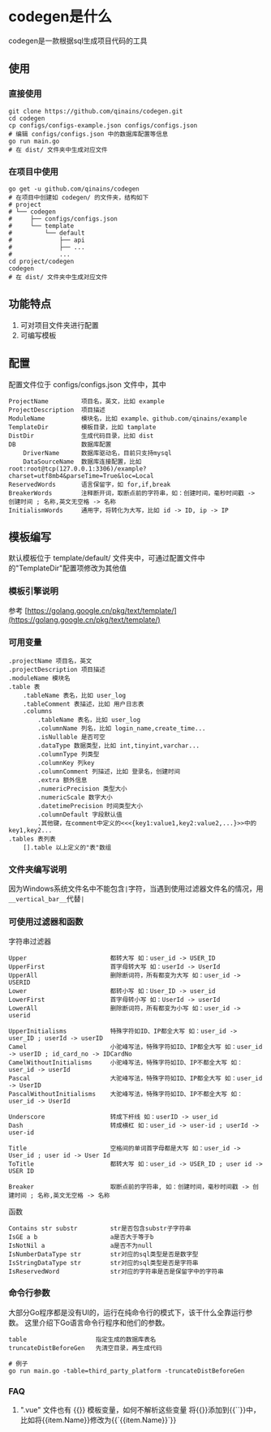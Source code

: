 # codegen是什么
codegen是一款根据sql生成项目代码的工具

## 使用
### 直接使用
```
git clone https://github.com/qinains/codegen.git
cd codegen
cp configs/configs-example.json configs/configs.json
# 编辑 configs/configs.json 中的数据库配置等信息
go run main.go
# 在 dist/ 文件夹中生成对应文件
```

### 在项目中使用
```
go get -u github.com/qinains/codegen
# 在项目中创建如 codegen/ 的文件夹，结构如下
# project
# └── codegen
#     ├── configs/configs.json
#     └── template
#         └── default
#             ├── api
#             ├── ...
#             ...
cd project/codegen
codegen
# 在 dist/ 文件夹中生成对应文件
```

## 功能特点
1. 可对项目文件夹进行配置
2. 可编写模板

## 配置
配置文件位于 configs/configs.json 文件中，其中
```
ProjectName         项目名，英文，比如 example
ProjectDescription  项目描述
ModuleName          模块名，比如 example、github.com/qinains/example
TemplateDir         模板目录，比如 tamplate
DistDir             生成代码目录，比如 dist
DB                  数据库配置 
    DriverName      数据库驱动名，目前只支持mysql
    DataSourceName  数据库连接配置，比如 root:root@tcp(127.0.0.1:3306)/example?charset=utf8mb4&parseTime=True&loc=Local
ReservedWords       语言保留字，如 for,if,break
BreakerWords        注释断开词，取断点前的字符串，如：创建时间，毫秒时间戳 -> 创建时间 ; 名称,英文无空格 -> 名称
InitialismWords     通用字，将转化为大写，比如 id -> ID, ip -> IP
```

## 模板编写
默认模板位于 template/default/ 文件夹中，可通过配置文件中的"TemplateDir"配置项修改为其他值

### 模板引擎说明
参考 [https://golang.google.cn/pkg/text/template/](https://golang.google.cn/pkg/text/template/)

### 可用变量
```
.projectName 项目名，英文
.projectDescription 项目描述
.moduleName 模块名
.table 表
    .tableName 表名，比如 user_log
    .tableComment 表描述，比如 用户日志表
    .columns
        .tableName 表名，比如 user_log
        .columnName 列名，比如 login_name,create_time...
        .isNullable 是否可空
        .dataType 数据类型，比如 int,tinyint,varchar...
        .columnType 列类型
        .columnKey 列key
        .columnComment 列描述，比如 登录名，创建时间
        .extra 额外信息
        .numericPrecision 类型大小
        .numericScale 数字大小
        .datetimePrecision 时间类型大小
        .columnDefault 字段默认值
        .其他键，在comment中定义的<<<{key1:value1,key2:value2,...}>>中的key1,key2...
.tables 表列表
    [].table 以上定义的"表"数组
```

### 文件夹编写说明
因为Windows系统文件名中不能包含`|`字符，当遇到使用过滤器文件名的情况，用`__vertical_bar__`代替`|`

### 可使用过滤器和函数
字符串过滤器
```
Upper	                    都转大写 如：user_id -> USER_ID
UpperFirst                  首字母转大写 如：userId -> UserId
UpperAll                    删除断词符，所有都变为大写 如：user_id -> USERID
Lower	                    都转小写 如：User_ID -> user_id
LowerFirst                  首字母转小写 如：UserId -> userId
LowerAll                    删除断词符，所有都变为小写 如：user_id -> userid

UpperInitialisms            特殊字符如ID、IP都全大写 如：user_id -> user_ID ; userId -> userID
Camel	                    小驼峰写法，特殊字符如ID、IP都全大写 如：user_id -> userID ; id_card_no -> IDCardNo
CamelWithoutInitialisms	    小驼峰写法，特殊字符如ID、IP不都全大写 如：user_id -> userId
Pascal	                    大驼峰写法，特殊字符如ID、IP都全大写 如：user_id -> UserID
PascalWithoutInitialisms    大驼峰写法，特殊字符如ID、IP不都全大写 如：user_id -> UserId

Underscore                  转成下杆线 如：userID -> user_id
Dash	                    转成横杠 如：user_id -> user-id ; userId -> user-id

Title	                    空格间的单词首字母都是大写 如：user_id -> User_id ; user id -> User Id
ToTitle                     都转大写 如：user_id -> USER_ID ; user id -> USER ID

Breaker                     取断点前的字符串, 如：创建时间，毫秒时间戳 -> 创建时间 ; 名称,英文无空格 -> 名称
```

函数

```
Contains str substr         str是否包含substr子字符串
IsGE a b                    a是否大于等于b
IsNotNil a                  a是否不为null
IsNumberDataType str        str对应的sql类型是否是数字型
IsStringDataType str        str对应的sql类型是否是字符串
IsReservedWord              str对应的字符串是否是保留字中的字符串
```

### 命令行参数

大部分Go程序都是没有UI的，运行在纯命令行的模式下，该干什么全靠运行参数。 这里介绍下Go语言命令行程序和他们的参数。

```
table                   指定生成的数据库表名
truncateDistBeforeGen   先清空目录，再生成代码

# 例子
go run main.go -table=third_party_platform -truncateDistBeforeGen
```

### FAQ

1. ".vue" 文件也有 {{}} 模板变量，如何不解析这些变量 将{{}}添加到{{\`\`}}中，比如将{{item.Name}}修改为{{\`{{item.Name}}\`}}
